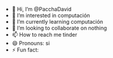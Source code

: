 - 👋 Hi, I’m @PacchaDavid
- 👀 I’m interested in computación
- 🌱 I’m currently learning computación
- 💞️ I’m looking to collaborate on nothing
- 📫 How to reach me tinder
- 😄 Pronouns: si
- ⚡ Fun fact: 

<!---
PacchaDavid/PacchaDavid is a ✨ special ✨ repository because its `README.md` (this file) appears on your GitHub profile.
You can click the Preview link to take a look at your changes.
--->
